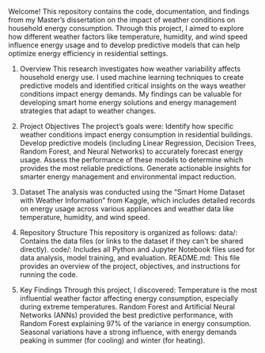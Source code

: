 Welcome! This repository contains the code, documentation, and findings from my Master’s dissertation on the impact of weather conditions on household energy consumption. Through this project, I aimed to explore how different weather factors like temperature, humidity, and wind speed influence energy usage and to develop predictive models that can help optimize energy efficiency in residential settings.

1. Overview
This research investigates how weather variability affects household energy use. I used machine learning techniques to create predictive models and identified critical insights on the ways weather conditions impact energy demands. My findings can be valuable for developing smart home energy solutions and energy management strategies that adapt to weather changes.

2. Project Objectives
The project’s goals were:
Identify how specific weather conditions impact energy consumption in residential buildings.
Develop predictive models (including Linear Regression, Decision Trees, Random Forest, and Neural Networks) to accurately forecast energy usage.
Assess the performance of these models to determine which provides the most reliable predictions.
Generate actionable insights for smarter energy management and environmental impact reduction.

3. Dataset
The analysis was conducted using the “Smart Home Dataset with Weather Information” from Kaggle, which includes detailed records on energy usage across various appliances and weather data like temperature, humidity, and wind speed.

4. Repository Structure
This repository is organized as follows:
data/: Contains the data files (or links to the dataset if they can't be shared directly).
code/: Includes all Python and Jupyter Notebook files used for data analysis, model training, and evaluation.
README.md: This file provides an overview of the project, objectives, and instructions for running the code.

5. Key Findings
Through this project, I discovered:
Temperature is the most influential weather factor affecting energy consumption, especially during extreme temperatures.
Random Forest and Artificial Neural Networks (ANNs) provided the best predictive performance, with Random Forest explaining 97% of the variance in energy consumption.
Seasonal variations have a strong influence, with energy demands peaking in summer (for cooling) and winter (for heating).
